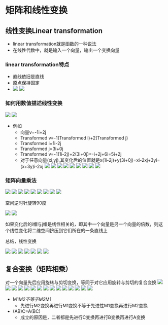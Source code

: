 # 矩阵和线性变换
## 线性变换Linear transformation

* linear transformation就是函数的一种说法
* 在线性代数中，就是输入一个向量，输出一个变换向量
### linear transformation特点
* 直线依旧是直线
* 原点保持固定
* ![](images/linear-transformation/1.jpg)
![](images/linear-transformation/2.jpg)

### 如何用数值描述线性变换
![](images/linear-transformation/3.jpg)
![](images/linear-transformation/4.jpg)
* 例如
    * 向量v=-1i+2j
    * Transformed v=-1(Transformed i)+2(Transformed j)
    * Transformed i=1i-2j
    * Transformed j=3i+0j
    * Transformed v=-1(1i-2j)+2(3i+0j)=-i+2j+6i=5i+2j
    * 对于任意向量(xi,yj),其变化后的位置就是x(1i-2j)+y(3i+0j)=xi-2xj+3yi=(x+3y)i-2xj
![](images/linear-transformation/5.jpg)
![](images/linear-transformation/6.jpg)
![](images/linear-transformation/7.jpg)
![](images/linear-transformation/8.jpg)
![](images/linear-transformation/9.jpg)
![](images/linear-transformation/10.jpg)
![](images/linear-transformation/11.jpg)
![](images/linear-transformation/12.jpg)
![](images/linear-transformation/13.jpg)
### 矩阵向量乘法
![](images/linear-transformation/14.jpg)
![](images/linear-transformation/15.jpg)
![](images/linear-transformation/16.jpg)
![](images/linear-transformation/17.jpg)
![](images/linear-transformation/18.jpg)
![](images/linear-transformation/19.jpg)
![](images/linear-transformation/20.jpg)
![](images/linear-transformation/21.jpg)
![](images/linear-transformation/22.jpg)

空间逆时针旋转90度

![](images/linear-transformation/23.jpg)
![](images/linear-transformation/24.jpg)

如果变化后的i帽与j帽是线性相关的，即其中一个向量是另一个向量的倍数，则这个线性变化将二维空间挤压到它们所在的一条直线上

总结，线性变换

![](images/linear-transformation/25.jpg)
![](images/linear-transformation/26.jpg)
![](images/linear-transformation/27.jpg)
![](images/linear-transformation/28.jpg)
![](images/linear-transformation/29.jpg)
![](images/linear-transformation/30.jpg)
![](images/linear-transformation/31.jpg)

## 复合变换（矩阵相乘）
对一个向量先后应用旋转与剪切变换，等同于对它应用旋转与剪切的复合变换
![](images/composition/1.jpg)
![](images/composition/2.jpg)
![](images/composition/3.jpg)
![](images/composition/4.jpg)
![](images/composition/5.jpg)
![](images/composition/6.jpg)
![](images/composition/7.jpg)
![](images/composition/8.jpg)
![](images/composition/9.jpg)
![](images/composition/10.jpg)
![](images/composition/11.jpg)
![](images/composition/12.jpg)
![](images/composition/13.jpg)
![](images/composition/14.jpg)
![](images/composition/15.jpg)
* M1*M2不等于M2*M1
    * 先进行M2变换再进行M1变换不等于先进性M1变换再进行M2变换
* (AB)C=A(BC)
    * 成立的原因是，二者都是先进行C变换再进行B变换再进行A变换